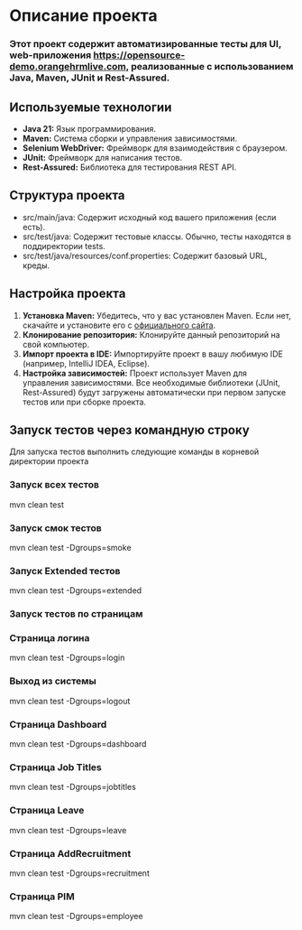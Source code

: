 # Описание проекта
### Этот проект содержит автоматизированные тесты для UI, web-приложения https://opensource-demo.orangehrmlive.com, реализованные с использованием Java, Maven, JUnit и Rest-Assured.

## Используемые технологии
- **Java 21:** Язык программирования.
- **Maven:** Система сборки и управления зависимостями.
- **Selenium WebDriver:** Фреймворк для взаимодействия с браузером. 
- **JUnit:** Фреймворк для написания тестов.
- **Rest-Assured:** Библиотека для тестирования REST API.

## Структура проекта
- src/main/java: Содержит исходный код вашего приложения (если есть).
- src/test/java: Содержит тестовые классы. Обычно, тесты находятся в поддиректории tests.
- src/test/java/resources/conf.properties: Содержит базовый URL, креды.

## Настройка проекта

1.  **Установка Maven:** Убедитесь, что у вас установлен Maven. Если нет, скачайте и установите его с [официального сайта](https://maven.apache.org/download.cgi).
2.  **Клонирование репозитория:**  Клонируйте данный репозиторий на свой компьютер.
3.  **Импорт проекта в IDE:**  Импортируйте проект в вашу любимую IDE (например, IntelliJ IDEA, Eclipse).
4.  **Настройка зависимостей:** Проект использует Maven для управления зависимостями. Все необходимые библиотеки (JUnit, Rest-Assured) будут загружены автоматически при первом запуске тестов или при сборке проекта.

## Запуск тестов через командную строку
Для запуска тестов выполнить следующие команды в корневой директории проекта 
### Запуск всех тестов
mvn clean test
### Запуск смок тестов
mvn clean test -Dgroups=smoke
### Запуск Extended тестов
mvn clean test -Dgroups=extended
### Запуск тестов по страницам
### Страница логина
mvn clean test -Dgroups=login
### Выход из системы
mvn clean test -Dgroups=logout
### Страница Dashboard
mvn clean test -Dgroups=dashboard
### Страница Job Titles
mvn clean test -Dgroups=jobtitles
### Страница Leave
mvn clean test -Dgroups=leave
### Страница AddRecruitment
mvn clean test -Dgroups=recruitment
### Страница PIM
mvn clean test -Dgroups=employee

